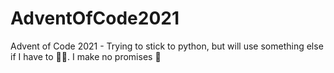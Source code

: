 # AdventOfCode2021
Advent of Code 2021 - Trying to stick to python, but will use something else if I have to 🤷‍♂️. I make no promises 🤣